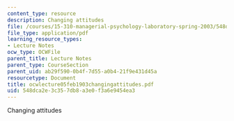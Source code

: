 ```yaml
---
content_type: resource
description: Changing attitudes
file: /courses/15-310-managerial-psychology-laboratory-spring-2003/548dca2e3c357db8a3e0f3a6e9454ea3_ocwlecture05feb1903changingattitudes.pdf
file_type: application/pdf
learning_resource_types:
- Lecture Notes
ocw_type: OCWFile
parent_title: Lecture Notes
parent_type: CourseSection
parent_uid: ab29f590-0b4f-7d55-a0b4-21f9e431d45a
resourcetype: Document
title: ocwlecture05feb1903changingattitudes.pdf
uid: 548dca2e-3c35-7db8-a3e0-f3a6e9454ea3
---
```

Changing attitudes

